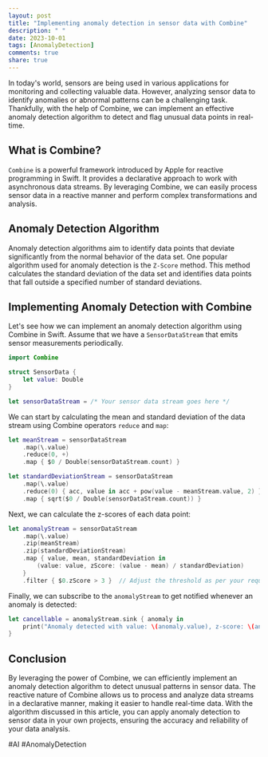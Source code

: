 ```yaml
---
layout: post
title: "Implementing anomaly detection in sensor data with Combine"
description: " "
date: 2023-10-01
tags: [AnomalyDetection]
comments: true
share: true
---
```


In today's world, sensors are being used in various applications for monitoring and collecting valuable data. However, analyzing sensor data to identify anomalies or abnormal patterns can be a challenging task. Thankfully, with the help of Combine, we can implement an effective anomaly detection algorithm to detect and flag unusual data points in real-time.

## What is Combine?

`Combine` is a powerful framework introduced by Apple for reactive programming in Swift. It provides a declarative approach to work with asynchronous data streams. By leveraging Combine, we can easily process sensor data in a reactive manner and perform complex transformations and analysis.

## Anomaly Detection Algorithm

Anomaly detection algorithms aim to identify data points that deviate significantly from the normal behavior of the data set. One popular algorithm used for anomaly detection is the `Z-Score` method. This method calculates the standard deviation of the data set and identifies data points that fall outside a specified number of standard deviations.

## Implementing Anomaly Detection with Combine

Let's see how we can implement an anomaly detection algorithm using Combine in Swift. Assume that we have a `SensorDataStream` that emits sensor measurements periodically.

```swift
import Combine

struct SensorData {
    let value: Double
}

let sensorDataStream = /* Your sensor data stream goes here */
```

We can start by calculating the mean and standard deviation of the data stream using Combine operators `reduce` and `map`:

```swift
let meanStream = sensorDataStream
    .map(\.value)
    .reduce(0, +)
    .map { $0 / Double(sensorDataStream.count) }

let standardDeviationStream = sensorDataStream
    .map(\.value)
    .reduce(0) { acc, value in acc + pow(value - meanStream.value, 2) }
    .map { sqrt($0 / Double(sensorDataStream.count)) }
```

Next, we can calculate the z-scores of each data point:

```swift
let anomalyStream = sensorDataStream
    .map(\.value)
    .zip(meanStream)
    .zip(standardDeviationStream)
    .map { value, mean, standardDeviation in
        (value: value, zScore: (value - mean) / standardDeviation)
    }
    .filter { $0.zScore > 3 }  // Adjust the threshold as per your requirements
```

Finally, we can subscribe to the `anomalyStream` to get notified whenever an anomaly is detected:

```swift
let cancellable = anomalyStream.sink { anomaly in
    print("Anomaly detected with value: \(anomaly.value), z-score: \(anomaly.zScore)")
}
```

## Conclusion

By leveraging the power of Combine, we can efficiently implement an anomaly detection algorithm to detect unusual patterns in sensor data. The reactive nature of Combine allows us to process and analyze data streams in a declarative manner, making it easier to handle real-time data. With the algorithm discussed in this article, you can apply anomaly detection to sensor data in your own projects, ensuring the accuracy and reliability of your data analysis.

#AI #AnomalyDetection